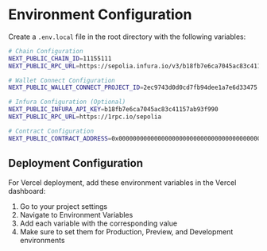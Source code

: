 # Environment Configuration

Create a `.env.local` file in the root directory with the following variables:

```bash
# Chain Configuration
NEXT_PUBLIC_CHAIN_ID=11155111
NEXT_PUBLIC_RPC_URL=https://sepolia.infura.io/v3/b18fb7e6ca7045ac83c41157ab93f990

# Wallet Connect Configuration
NEXT_PUBLIC_WALLET_CONNECT_PROJECT_ID=2ec9743d0d0cd7fb94dee1a7e6d33475

# Infura Configuration (Optional)
NEXT_PUBLIC_INFURA_API_KEY=b18fb7e6ca7045ac83c41157ab93f990
NEXT_PUBLIC_RPC_URL=https://1rpc.io/sepolia

# Contract Configuration
NEXT_PUBLIC_CONTRACT_ADDRESS=0x0000000000000000000000000000000000000000
```

## Deployment Configuration

For Vercel deployment, add these environment variables in the Vercel dashboard:

1. Go to your project settings
2. Navigate to Environment Variables
3. Add each variable with the corresponding value
4. Make sure to set them for Production, Preview, and Development environments
